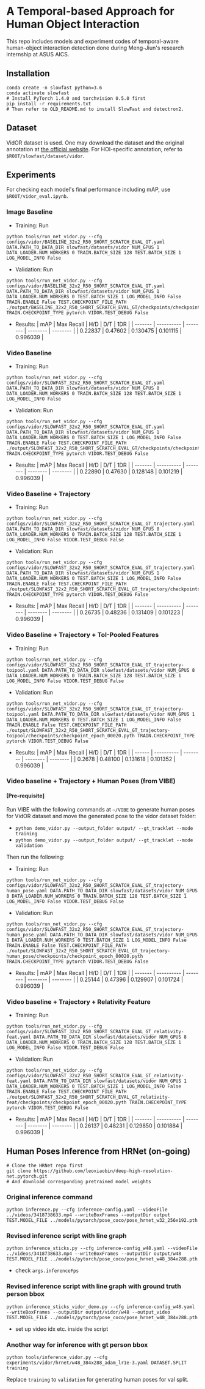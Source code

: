 # A Temporal-based Approach for Human Object Interaction

This repo includes models and experiment codes of temporal-aware human-object interaction detection done during Meng-Jiun's research internship at ASUS AICS.

## Installation
```
conda create -n slowfast python=3.6
conda activate slowfast
# Install PyTorch 1.4.0 and torchvision 0.5.0 first
pip install -r requirements.txt
# Then refer to OLD_README.md to install SlowFast and detectron2.
```

## Dataset
VidOR dataset is used. One may download the dataset and the original annotation at [the official website](https://xdshang.github.io/docs/vidor.html). For HOI-specific annotation, refer to `$ROOT/slowfast/dataset/vidor`.

## Experiments
For checking each model's final performance including mAP, use `$ROOT/vidor_eval.ipynb`.

### Image Baseline
- Training: Run 
```
python tools/run_net_vidor.py --cfg configs/vidor/BASELINE_32x2_R50_SHORT_SCRATCH_EVAL_GT.yaml DATA.PATH_TO_DATA_DIR slowfast/datasets/vidor NUM_GPUS 1 DATA_LOADER.NUM_WORKERS 0 TRAIN.BATCH_SIZE 128 TEST.BATCH_SIZE 1 LOG_MODEL_INFO False
```
- Validation: Run 
```
python tools/run_net_vidor.py --cfg configs/vidor/BASELINE_32x2_R50_SHORT_SCRATCH_EVAL_GT.yaml DATA.PATH_TO_DATA_DIR slowfast/datasets/vidor NUM_GPUS 1 DATA_LOADER.NUM_WORKERS 0 TEST.BATCH_SIZE 1 LOG_MODEL_INFO False TRAIN.ENABLE False TEST.CHECKPOINT_FILE_PATH ./output/BASELINE_32x2_R50_SHORT_SCRATCH_EVAL_GT/checkpoints/checkpoint_epoch_00020.pyth TRAIN.CHECKPOINT_TYPE pytorch VIDOR.TEST_DEBUG False
```
- Results: 
| mAP     | Max Recall | H/D      | D/T      | 1DR      |
| ------- | ---------- | -------- | -------- | -------- |
| 0.22837 | 0.47602    | 0.130475 | 0.101115 | 0.996039 |

### Video Baseline
- Training: Run 
```
python tools/run_net_vidor.py --cfg configs/vidor/SLOWFAST_32x2_R50_SHORT_SCRATCH_EVAL_GT.yaml DATA.PATH_TO_DATA_DIR slowfast/datasets/vidor NUM_GPUS 8 DATA_LOADER.NUM_WORKERS 0 TRAIN.BATCH_SIZE 128 TEST.BATCH_SIZE 1 LOG_MODEL_INFO False
```
- Validation: Run 
```
python tools/run_net_vidor.py --cfg configs/vidor/SLOWFAST_32x2_R50_SHORT_SCRATCH_EVAL_GT.yaml DATA.PATH_TO_DATA_DIR slowfast/datasets/vidor NUM_GPUS 1 DATA_LOADER.NUM_WORKERS 0 TEST.BATCH_SIZE 1 LOG_MODEL_INFO False TRAIN.ENABLE False TEST.CHECKPOINT_FILE_PATH ./output/SLOWFAST_32x2_R50_SHORT_SCRATCH_EVAL_GT/checkpoints/checkpoint_epoch_00020.pyth TRAIN.CHECKPOINT_TYPE pytorch VIDOR.TEST_DEBUG False
```
- Results: 
| mAP     | Max Recall | H/D      | D/T      | 1DR      |
| ------- | ---------- | -------- | -------- | -------- |
| 0.22890 | 0.47630    | 0.128148 | 0.101219 | 0.996039 |

### Video Baseline + Trajectory
- Training: Run 
```
python tools/run_net_vidor.py --cfg configs/vidor/SLOWFAST_32x2_R50_SHORT_SCRATCH_EVAL_GT_trajectory.yaml DATA.PATH_TO_DATA_DIR slowfast/datasets/vidor NUM_GPUS 8 DATA_LOADER.NUM_WORKERS 0 TRAIN.BATCH_SIZE 128 TEST.BATCH_SIZE 1 LOG_MODEL_INFO False VIDOR.TEST_DEBUG False
```
- Validation: Run 
```
python tools/run_net_vidor.py --cfg configs/vidor/SLOWFAST_32x2_R50_SHORT_SCRATCH_EVAL_GT_trajectory.yaml DATA.PATH_TO_DATA_DIR slowfast/datasets/vidor NUM_GPUS 1 DATA_LOADER.NUM_WORKERS 0 TEST.BATCH_SIZE 1 LOG_MODEL_INFO False TRAIN.ENABLE False TEST.CHECKPOINT_FILE_PATH ./output/SLOWFAST_32x2_R50_SHORT_SCRATCH_EVAL_GT_trajectory/checkpoints/checkpoint_epoch_00020.pyth TRAIN.CHECKPOINT_TYPE pytorch VIDOR.TEST_DEBUG False
```
- Results: 
| mAP     | Max Recall | H/D      | D/T      | 1DR      |
| ------- | ---------- | -------- | -------- | -------- |
| 0.26735 | 0.48236    | 0.131409 | 0.101223 | 0.996039 |

### Video Baseline + Trajectory + ToI-Pooled Features
- Training: Run 
```
python tools/run_net_vidor.py --cfg configs/vidor/SLOWFAST_32x2_R50_SHORT_SCRATCH_EVAL_GT_trajectory-toipool.yaml DATA.PATH_TO_DATA_DIR slowfast/datasets/vidor NUM_GPUS 8 DATA_LOADER.NUM_WORKERS 0 TRAIN.BATCH_SIZE 128 TEST.BATCH_SIZE 1 LOG_MODEL_INFO False VIDOR.TEST_DEBUG False
```
- Validation: Run 
```
python tools/run_net_vidor.py --cfg configs/vidor/SLOWFAST_32x2_R50_SHORT_SCRATCH_EVAL_GT_trajectory-toipool.yaml DATA.PATH_TO_DATA_DIR slowfast/datasets/vidor NUM_GPUS 1 DATA_LOADER.NUM_WORKERS 0 TEST.BATCH_SIZE 1 LOG_MODEL_INFO False TRAIN.ENABLE False TEST.CHECKPOINT_FILE_PATH ./output/SLOWFAST_32x2_R50_SHORT_SCRATCH_EVAL_GT_trajectory-toipool/checkpoints/checkpoint_epoch_00020.pyth TRAIN.CHECKPOINT_TYPE pytorch VIDOR.TEST_DEBUG False
```
- Results: 
| mAP    | Max Recall | H/D      | D/T      | 1DR      |
| ------ | ---------- | -------- | -------- | -------- |
| 0.2678 | 0.48100    | 0.131618 | 0.101352 | 0.996039 |

### Video baseline + Trajectory + Human Poses (from VIBE)
#### [Pre-requisite]
Run VIBE with the following commands at `~/VIBE` to generate human poses for VidOR dataset and move the generated pose to the vidor dataset folder:
- `python demo_vidor.py --output_folder output/ --gt_tracklet --mode training`
- `python demo_vidor.py --output_folder output/ --gt_tracklet --mode validation`

Then run the following:
- Training: Run 
```
python tools/run_net_vidor.py --cfg configs/vidor/SLOWFAST_32x2_R50_SHORT_SCRATCH_EVAL_GT_trajectory-human_pose.yaml DATA.PATH_TO_DATA_DIR slowfast/datasets/vidor NUM_GPUS 8 DATA_LOADER.NUM_WORKERS 0 TRAIN.BATCH_SIZE 128 TEST.BATCH_SIZE 1 LOG_MODEL_INFO False VIDOR.TEST_DEBUG False
```
- Validation: Run 
```
python tools/run_net_vidor.py --cfg configs/vidor/SLOWFAST_32x2_R50_SHORT_SCRATCH_EVAL_GT_trajectory-human_pose.yaml DATA.PATH_TO_DATA_DIR slowfast/datasets/vidor NUM_GPUS 1 DATA_LOADER.NUM_WORKERS 0 TEST.BATCH_SIZE 1 LOG_MODEL_INFO False TRAIN.ENABLE False TEST.CHECKPOINT_FILE_PATH ./output/SLOWFAST_32x2_R50_SHORT_SCRATCH_EVAL_GT_trajectory-human_pose/checkpoints/checkpoint_epoch_00020.pyth TRAIN.CHECKPOINT_TYPE pytorch VIDOR.TEST_DEBUG False
```
- Results: 
| mAP     | Max Recall | H/D      | D/T      | 1DR      |
| ------- | ---------- | -------- | -------- | -------- |
| 0.25144 | 0.47396    | 0.129907 | 0.101724 | 0.996039 |

### Video baseline + Trajectory + Relativity Feature
- Training: Run 
```
python tools/run_net_vidor.py --cfg configs/vidor/SLOWFAST_32x2_R50_SHORT_SCRATCH_EVAL_GT_relativity-feat.yaml DATA.PATH_TO_DATA_DIR slowfast/datasets/vidor NUM_GPUS 8 DATA_LOADER.NUM_WORKERS 0 TRAIN.BATCH_SIZE 128 TEST.BATCH_SIZE 1 LOG_MODEL_INFO False VIDOR.TEST_DEBUG False
```
- Validation: Run 
```
python tools/run_net_vidor.py --cfg configs/vidor/SLOWFAST_32x2_R50_SHORT_SCRATCH_EVAL_GT_relativity-feat.yaml DATA.PATH_TO_DATA_DIR slowfast/datasets/vidor NUM_GPUS 1 DATA_LOADER.NUM_WORKERS 0 TEST.BATCH_SIZE 1 LOG_MODEL_INFO False TRAIN.ENABLE False TEST.CHECKPOINT_FILE_PATH ./output/SLOWFAST_32x2_R50_SHORT_SCRATCH_EVAL_GT_relativity-feat/checkpoints/checkpoint_epoch_00020.pyth TRAIN.CHECKPOINT_TYPE pytorch VIDOR.TEST_DEBUG False
```
- Results: 
| mAP     | Max Recall | H/D      | D/T      | 1DR      |
| ------- | ---------- | -------- | -------- | -------- |
| 0.26137 | 0.48231    | 0.129850 | 0.101884 | 0.996039 |

## Human Poses Inference from HRNet (on-going)
```
# Clone the HRNet repo first
git clone https://github.com/leoxiaobin/deep-high-resolution-net.pytorch.git
# And download corresponding pretrained model weights
```
### Original inference command
```
python inference.py --cfg inference-config.yaml --videoFile ../videos/3418738633.mp4 --writeBoxFrames --outputDir output TEST.MODEL_FILE ../models/pytorch/pose_coco/pose_hrnet_w32_256x192.pth
```
### Revised inference script with line graph
```
python inference_sticks.py --cfg inference-config_w48.yaml --videoFile ../videos/3418738633.mp4 --writeBoxFrames --outputDir output/w48 TEST.MODEL_FILE ../models/pytorch/pose_coco/pose_hrnet_w48_384x288.pth
```
- check `args.inferenceFps`
### Revised inference script with line graph with ground truth person bbox
```
python inference_sticks_vidor_demo.py --cfg inference-config_w48.yaml --writeBoxFrames --outputDir output/vidor/w48 --output_video TEST.MODEL_FILE ../models/pytorch/pose_coco/pose_hrnet_w48_384x288.pth
```
- set up video idx etc. inside the script
### Another way for inference with gt person bbox
```
python tools/inference_vidor.py --cfg experiments/vidor/hrnet/w48_384x288_adam_lr1e-3.yaml DATASET.SPLIT training
```
Replace `training` to `validation` for generating human poses for val split.